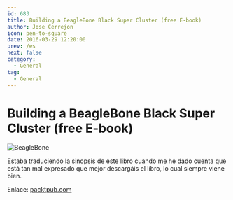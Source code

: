 ```yaml
---
id: 683
title: Building a BeagleBone Black Super Cluster (free E-book)
author: Jose Cerrejon
icon: pen-to-square
date: 2016-03-29 12:20:00
prev: /es
next: false
category:
  - General
tag:
  - General
---
```


# Building a BeagleBone Black Super Cluster (free E-book)

![BeagleBone](/images/2016/03/beaglebone.png)

Estaba traduciendo la sinopsis de este libro cuando me he dado cuenta que está tan mal expresado que mejor descargáis el libro, lo cual siempre viene bien.

Enlace: [packtpub.com](https://www.packtpub.com/hardware-and-creative/building-beaglebone-black-super-cluster)
